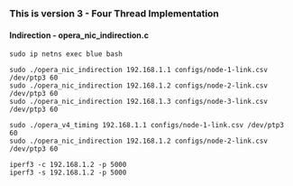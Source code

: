 ### This is version 3 - Four Thread Implementation 

#### Indirection - opera_nic_indirection.c

```
sudo ip netns exec blue bash

sudo ./opera_nic_indirection 192.168.1.1 configs/node-1-link.csv /dev/ptp3 60
sudo ./opera_nic_indirection 192.168.1.2 configs/node-2-link.csv /dev/ptp3 60
sudo ./opera_nic_indirection 192.168.1.3 configs/node-3-link.csv /dev/ptp3 60

sudo ./opera_v4_timing 192.168.1.1 configs/node-1-link.csv /dev/ptp3 60
sudo ./opera_nic_indirection 192.168.1.2 configs/node-2-link.csv /dev/ptp3 60

iperf3 -c 192.168.1.2 -p 5000  
iperf3 -s 192.168.1.2 -p 5000     

```

